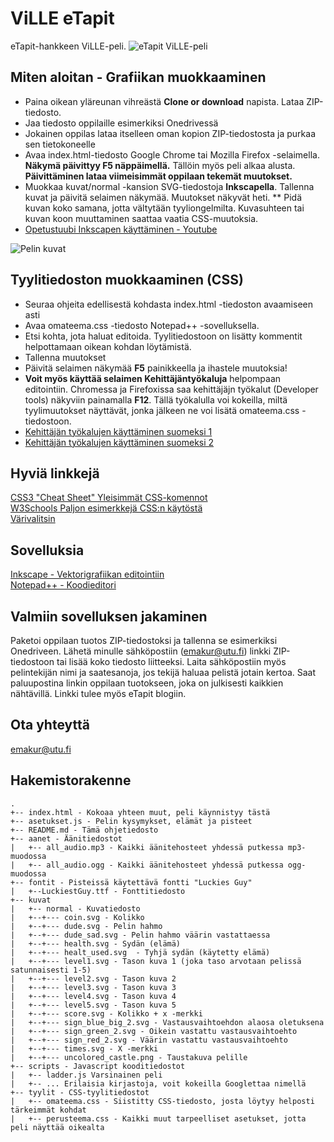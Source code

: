 # ViLLE eTapit
eTapit-hankkeen ViLLE-peli. 
![eTapit ViLLE-peli](https://cdn.rawgit.com/changty/etapit/master/esikatselu2.png)  

## Miten aloitan - Grafiikan muokkaaminen 
* Paina oikean yläreunan vihreästä **Clone or download** napista. Lataa ZIP-tiedosto.   
* Jaa tiedosto oppilaille esimerkiksi Onedrivessä  
* Jokainen oppilas lataa itselleen oman kopion ZIP-tiedostosta ja purkaa sen tietokoneelle  
* Avaa index.html-tiedosto Google Chrome tai Mozilla Firefox -selaimella. **Näkymä päivittyy F5 näppäimellä.** Tällöin myös peli alkaa alusta. **Päivittäminen lataa viimeisimmät oppilaan tekemät muutokset.**  
* Muokkaa kuvat/normal -kansion SVG-tiedostoja **Inkscapella**. Tallenna kuvat ja päivitä selaimen näkymää. Muutokset näkyvät heti. 
** Pidä kuvan koko samana, jotta vältytään tyyliongelmilta. Kuvasuhteen tai kuvan koon muuttaminen saattaa vaatia CSS-muutoksia.
* [Opetustuubi Inkscapen käyttäminen - Youtube](https://www.youtube.com/playlist?list=PLDpsi-eI0SgJv_syw26feTg7BP2AL01jT) 

![Pelin kuvat](https://cdn.rawgit.com/changty/etapit/master/esikatselu.png)    


## Tyylitiedoston muokkaaminen (CSS) 
* Seuraa ohjeita edellisestä kohdasta index.html -tiedoston avaamiseen asti
* Avaa omateema.css -tiedosto Notepad++ -sovelluksella. 
* Etsi kohta, jota haluat editoida. Tyylitiedostoon on lisätty kommentit helpottamaan oikean kohdan löytämistä. 
* Tallenna muutokset 
* Päivitä selaimen näkymää **F5** painikkeella ja ihastele muutoksia!
* **Voit myös käyttää selaimen Kehittäjäntyökaluja** helpompaan editointiin. Chromessa ja Firefoxissa saa kehittäjäjn työkalut (Developer tools) näkyviin painamalla **F12**. Tällä työkalulla voi kokeilla, miltä tyylimuutokset näyttävät, jonka jälkeen ne voi lisätä omateema.css -tiedostoon.   
* [Kehittäjän työkalujen käyttäminen suomeksi 1](https://corellia.fi/selain-kehittajan-tyokaluna-osa-1/)
* [Kehittäjän työkalujen käyttäminen suomeksi 2](https://corellia.fi/selain-kehittajan-tyokaluna-osa-2/)


## Hyviä linkkejä 
[CSS3 "Cheat Sheet" Yleisimmät CSS-komennot](http://www.lesliefranke.com/files/reference/csscheatsheet.html)  
[W3Schools Paljon esimerkkejä CSS:n käytöstä](http://www.w3schools.com/css/)  
[Värivalitsin](http://www.w3schools.com/colors/colors_picker.asp)   

## Sovelluksia
[Inkscape - Vektorigrafiikan editointiin](https://inkscape.org/en/download/)  
[Notepad++ - Koodieditori](https://notepad-plus-plus.org/download/v6.9.2.html)   

## Valmiin sovelluksen jakaminen
Paketoi oppilaan tuotos ZIP-tiedostoksi ja tallenna se esimerkiksi Onedriveen. Lähetä minulle sähköpostiin ([emakur@utu.fi](mailto:emakur@utu.fi)) linkki ZIP-tiedostoon tai lisää koko tiedosto liitteeksi. Laita sähköpostiin myös pelintekijän nimi ja saatesanoja, jos tekijä haluaa pelistä jotain kertoa. Saat paluupostina linkin oppilaan tuotokseen, joka on julkisesti kaikkien nähtävillä. Linkki tulee myös eTapit blogiin. 

## Ota yhteyttä 
[emakur@utu.fi](mailto:emakur@utu.fi)

## Hakemistorakenne 
```
.
+-- index.html - Kokoaa yhteen muut, peli käynnistyy tästä
+-- asetukset.js - Pelin kysymykset, elämät ja pisteet
+-- README.md - Tämä ohjetiedosto
+-- aanet - Äänitiedostot
|   +-- all_audio.mp3 - Kaikki äänitehosteet yhdessä putkessa mp3-muodossa
|   +-- all_audio.ogg - Kaikki äänitehosteet yhdessä putkessa ogg-muodossa
+-- fontit - Pisteissä käytettävä fontti "Luckies Guy" 
|   +--LuckiestGuy.ttf - Fonttitiedosto
+-- kuvat
|   +-- normal - Kuvatiedosto
|   +--+--- coin.svg - Kolikko
|   +--+--- dude.svg - Pelin hahmo
|   +--+--- dude_sad.svg - Pelin hahmo väärin vastattaessa
|   +--+--- health.svg - Sydän (elämä)
|   +--+--- healt_used.svg  - Tyhjä sydän (käytetty elämä)
|   +--+--- level1.svg - Tason kuva 1 (joka taso arvotaan pelissä satunnaisesti 1-5) 
|   +--+--- level2.svg - Tason kuva 2
|   +--+--- level3.svg - Tason kuva 3 
|   +--+--- level4.svg - Tason kuva 4
|   +--+--- level5.svg - Tason kuva 5
|   +--+--- score.svg - Kolikko + x -merkki
|   +--+--- sign_blue_big_2.svg - Vastausvaihtoehdon alaosa oletuksena 
|   +--+--- sign_green_2.svg - Oikein vastattu vastausvaihtoehto
|   +--+--- sign_red_2.svg - Väärin vastattu vastausvaihtoehto
|   +--+--- times.svg - X -merkki 
|   +--+--- uncolored_castle.png - Taustakuva pelille 
+-- scripts - Javascript kooditiedostot
|   +-- ladder.js Varsinainen peli
|   +-- ... Erilaisia kirjastoja, voit kokeilla Googlettaa nimellä
+-- tyylit - CSS-tyylitiedostot
|   +-- omateema.css - Siistitty CSS-tiedosto, josta löytyy helposti tärkeimmät kohdat
|   +-- perusteema.css - Kaikki muut tarpeelliset asetukset, jotta peli näyttää oikealta
```
